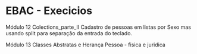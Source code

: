 # EBAC - Execicios 


Módulo 12
  Colections_parte_II
      Cadastro de pessoas em listas por Sexo mas usando split para separação da entrada do teclado.

Módulo 13
  Classes Abstratas e Herança
      Pessoa - fisica e juridica
      
     

